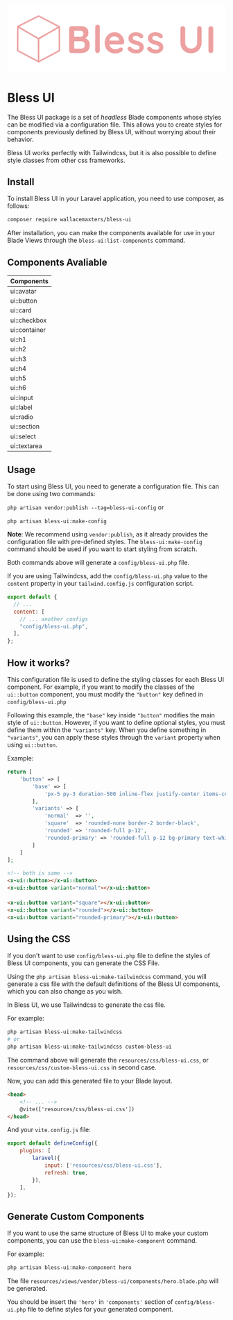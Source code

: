 ![](https://raw.githubusercontent.com/wallacemaxters/arts/master/bless-ui/logo.png)
# Bless UI

The Bless UI package is a set of _headless_ Blade components whose styles can be modified via a configuration file. This allows you to create styles for components previously defined by Bless UI, without worrying about their behavior.

Bless UI works perfectly with Tailwindcss, but it is also possible to define style classes from other css frameworks.

## Install

To install Bless UI in your Laravel application, you need to use composer, as follows:

```bash
composer require wallacemaxters/bless-ui
```

After installation, you can make the components available for use in your Blade Views through the `bless-ui:list-components` command.

## Components Avaliable

| Components     |
| -------------- |
| ui::avatar     |
| ui::button     |
| ui::card       |
| ui::checkbox   |
| ui::container  |
| ui::h1         |
| ui::h2         |
| ui::h3         |
| ui::h4         |
| ui::h5         |
| ui::h6         |
| ui::input      |
| ui::label      |
| ui::radio      |
| ui::section    |
| ui::select     |
| ui::textarea   |

## Usage

To start using Bless UI, you need to generate a configuration file. This can be done using two commands:

`php artisan vendor:publish --tag=bless-ui-config`
or

`php artisan bless-ui:make-config`

**Note**: We recommend using `vendor:publish`, as it already provides the configuration file with pre-defined styles. The `bless-ui:make-config` command should be used if you want to start styling from scratch.

Both commands above will generate a `config/bless-ui.php` file.

If you are using Tailwindcss, add the `config/bless-ui.php` value to the `content` property in your `tailwind.config.js` configuration script.

```js
export default {
  // ...
  content: [
    // ... another configs
    "config/bless-ui.php",
  ],
};
```

## How it works?

This configuration file is used to define the styling classes for each Bless UI component. For example, if you want to modify the classes of the `ui::button` component, you must modify the `"button"` key defined in `config/bless-ui.php`

Following this example, the `"base"` key inside `"button"` modifies the main style of `ui::button`. However, if you want to define optional styles, you must define them within the `"variants"` key.
When you define something in `"variants"`, you can apply these styles through the `variant` property when using `ui::button`.

Example:

```php
return [
    'button' => [
        'base' => [
            'px-5 py-3 duration-500 inline-flex justify-center items-center',
        ],
        'variants' => [
            'normal'  => '',
            'square'  => 'rounded-none border-2 border-black',
            'rounded' => 'rounded-full p-12',
            'rounded-primary' => 'rounded-full p-12 bg-primary text-white hover:bg-black',
        ]
    ]
];
```

```html
<!-- both is same -->
<x-ui::button></x-ui::button>
<x-ui::button variant="normal"></x-ui::button>

<x-ui::button variant="square"></x-ui::button>
<x-ui::button variant="rounded"></x-ui::button>
<x-ui::button variant="rounded-primary"></x-ui::button>
```

## Using the CSS

If you don't want to use `config/bless-ui.php` file to define the styles of Bless UI components, you can generate the CSS File. 

Using the `php artisan bless-ui:make-tailwindcss` command, you will generate a css file with the default definitions of the Bless UI components, which you can also change as you wish.

In Bless UI, we use Tailwindcss to generate the css file.

For example:

```bash
php artisan bless-ui:make-tailwindcss
# or
php artisan bless-ui:make-tailwindcss custom-bless-ui
```

The command above will generate the `resources/css/bless-ui.css`, or `resources/css/custom-bless-ui.css` in second case.

Now, you can add this generated file to your Blade layout.

```html
<head>
    <!-- ... -->
    @vite(['resources/css/bless-ui.css'])
</head>
```

And your `vite.config.js` file:

```javascript
export default defineConfig({
    plugins: [
        laravel({
            input: ['resources/css/bless-ui.css'],
            refresh: true,
        }),
    ],
});

```


## Generate Custom Components

If you want to use the same structure of Bless UI to make your custom components, you can use the `bless-ui:make-component` command.

For example:

```bash
php artisan bless-ui:make-component hero
```

The file `resources/views/vendor/bless-ui/components/hero.blade.php` will be generated.

You should be insert the `'hero'` in `'components'` section of `config/bless-ui.php` file to define styles for your generated component.


